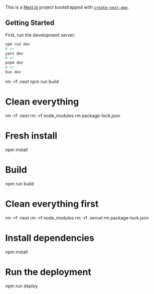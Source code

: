This is a [Next.js](https://nextjs.org) project bootstrapped with [`create-next-app`](https://nextjs.org/docs/app/api-reference/cli/create-next-app).

## Getting Started

First, run the development server:

```bash
npm run dev
# or
yarn dev
# or
pnpm dev
# or
bun dev
```


rm -rf .next
npm run build



# Clean everything
rm -rf .next
rm -rf node_modules
rm package-lock.json

# Fresh install
npm install

# Build
npm run build



# Clean everything first
rm -rf .next
rm -rf node_modules
rm -rf .vercel
rm package-lock.json

# Install dependencies
npm install

# Run the deployment
npm run deploy